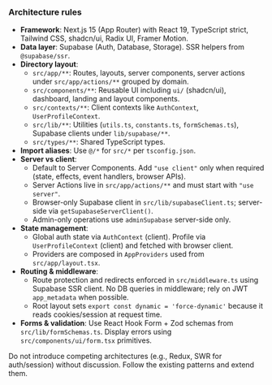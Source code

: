 ### Architecture rules

- **Framework**: Next.js 15 (App Router) with React 19, TypeScript strict, Tailwind CSS, shadcn/ui, Radix UI, Framer Motion.
- **Data layer**: Supabase (Auth, Database, Storage). SSR helpers from `@supabase/ssr`.
- **Directory layout**:
  - `src/app/**`: Routes, layouts, server components, server actions under `src/app/actions/**` grouped by domain.
  - `src/components/**`: Reusable UI including `ui/` (shadcn/ui), dashboard, landing and layout components.
  - `src/contexts/**`: Client contexts like `AuthContext`, `UserProfileContext`.
  - `src/lib/**`: Utilities (`utils.ts`, `constants.ts`, `formSchemas.ts`), Supabase clients under `lib/supabase/**`.
  - `src/types/**`: Shared TypeScript types.
- **Import aliases**: Use `@/*` for `src/*` per `tsconfig.json`.
- **Server vs client**:
  - Default to Server Components. Add `"use client"` only when required (state, effects, event handlers, browser APIs).
  - Server Actions live in `src/app/actions/**` and must start with `"use server"`.
  - Browser-only Supabase client in `src/lib/supabaseClient.ts`; server-side via `getSupabaseServerClient()`.
  - Admin-only operations use `adminSupabase` server-side only.
- **State management**:
  - Global auth state via `AuthContext` (client). Profile via `UserProfileContext` (client) and fetched with browser client.
  - Providers are composed in `AppProviders` used from `src/app/layout.tsx`.
- **Routing & middleware**:
  - Route protection and redirects enforced in `src/middleware.ts` using Supabase SSR client. No DB queries in middleware; rely on JWT `app_metadata` when possible.
  - Root layout sets `export const dynamic = 'force-dynamic'` because it reads cookies/session at request time.
- **Forms & validation**: Use React Hook Form + Zod schemas from `src/lib/formSchemas.ts`. Display errors using `src/components/ui/form.tsx` primitives.

Do not introduce competing architectures (e.g., Redux, SWR for auth/session) without discussion. Follow the existing patterns and extend them.

